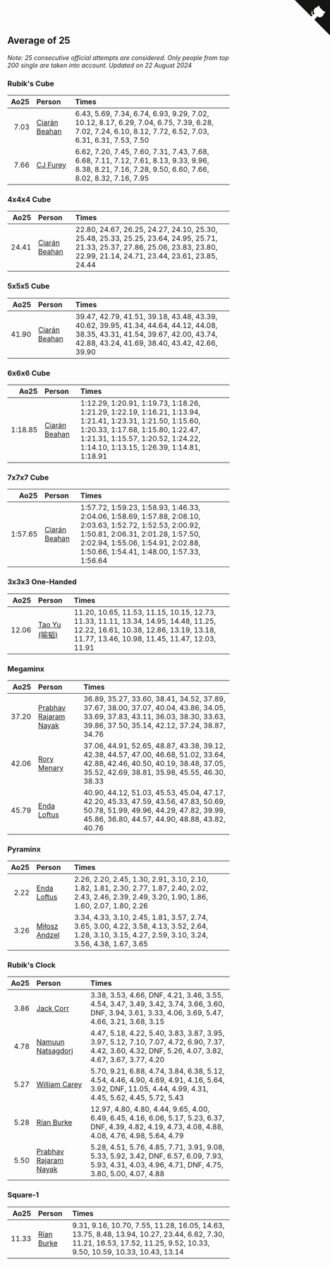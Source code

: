 ## Average of 25

*Note: 25 consecutive official attempts are considered. Only people from top 200 single are taken into account.*
*Updated on 22 August 2024*


### Rubik's Cube

| Ao25 | Person | Times |
| ---: | :--- | :--- |
| 7.03 | [Ciarán Beahan](https://www.worldcubeassociation.org/persons/2012BEAH01) | 6.43, 5.69, 7.34, 6.74, 6.93, 9.29, 7.02, 10.12, 8.17, 6.29, 7.04, 6.75, 7.39, 6.28, 7.02, 7.24, 6.10, 8.12, 7.72, 6.52, 7.03, 6.31, 6.31, 7.53, 7.50 |
| 7.66 | [CJ Furey](https://www.worldcubeassociation.org/persons/2022FURE01) | 6.62, 7.20, 7.45, 7.60, 7.31, 7.43, 7.68, 6.68, 7.11, 7.12, 7.61, 8.13, 9.33, 9.96, 8.38, 8.21, 7.16, 7.28, 9.50, 6.60, 7.66, 8.02, 8.32, 7.16, 7.95 |

### 4x4x4 Cube

| Ao25 | Person | Times |
| ---: | :--- | :--- |
| 24.41 | [Ciarán Beahan](https://www.worldcubeassociation.org/persons/2012BEAH01) | 22.80, 24.67, 26.25, 24.27, 24.10, 25.30, 25.48, 25.33, 25.25, 23.64, 24.95, 25.71, 21.33, 25.37, 27.86, 25.06, 23.83, 23.80, 22.99, 21.14, 24.71, 23.44, 23.61, 23.85, 24.44 |

### 5x5x5 Cube

| Ao25 | Person | Times |
| ---: | :--- | :--- |
| 41.90 | [Ciarán Beahan](https://www.worldcubeassociation.org/persons/2012BEAH01) | 39.47, 42.79, 41.51, 39.18, 43.48, 43.39, 40.62, 39.95, 41.34, 44.64, 44.12, 44.08, 38.35, 43.31, 41.54, 39.67, 42.00, 43.74, 42.88, 43.24, 41.69, 38.40, 43.42, 42.66, 39.90 |

### 6x6x6 Cube

| Ao25 | Person | Times |
| ---: | :--- | :--- |
| 1:18.85 | [Ciarán Beahan](https://www.worldcubeassociation.org/persons/2012BEAH01) | 1:12.29, 1:20.91, 1:19.73, 1:18.26, 1:21.29, 1:22.19, 1:16.21, 1:13.94, 1:21.41, 1:23.31, 1:21.50, 1:15.60, 1:20.33, 1:17.68, 1:15.80, 1:22.47, 1:21.31, 1:15.57, 1:20.52, 1:24.22, 1:14.10, 1:13.15, 1:26.39, 1:14.81, 1:18.91 |

### 7x7x7 Cube

| Ao25 | Person | Times |
| ---: | :--- | :--- |
| 1:57.65 | [Ciarán Beahan](https://www.worldcubeassociation.org/persons/2012BEAH01) | 1:57.72, 1:59.23, 1:58.93, 1:46.33, 2:04.06, 1:58.69, 1:57.88, 2:08.10, 2:03.63, 1:52.72, 1:52.53, 2:00.92, 1:50.81, 2:06.31, 2:01.28, 1:57.50, 2:02.94, 1:55.06, 1:54.91, 2:02.88, 1:50.66, 1:54.41, 1:48.00, 1:57.33, 1:56.64 |

### 3x3x3 One-Handed

| Ao25 | Person | Times |
| ---: | :--- | :--- |
| 12.06 | [Tao Yu (喻韬)](https://www.worldcubeassociation.org/persons/2012YUTA01) | 11.20, 10.65, 11.53, 11.15, 10.15, 12.73, 11.33, 11.11, 13.34, 14.95, 14.48, 11.25, 12.22, 16.61, 10.38, 12.86, 13.19, 13.18, 11.77, 13.46, 10.98, 11.45, 11.47, 12.03, 11.91 |

### Megaminx

| Ao25 | Person | Times |
| ---: | :--- | :--- |
| 37.20 | [Prabhav Rajaram Nayak](https://www.worldcubeassociation.org/persons/2019NAYA01) | 36.89, 35.27, 33.60, 38.41, 34.52, 37.89, 37.67, 38.00, 37.07, 40.04, 43.86, 34.05, 33.69, 37.83, 43.11, 36.03, 38.30, 33.63, 39.86, 37.50, 35.14, 42.12, 37.24, 38.87, 34.76 |
| 42.06 | [Rory Menary](https://www.worldcubeassociation.org/persons/2022MENA01) | 37.06, 44.91, 52.65, 48.87, 43.38, 39.12, 42.38, 44.57, 47.00, 46.68, 51.02, 33.64, 42.88, 42.46, 40.50, 40.19, 38.48, 37.05, 35.52, 42.69, 38.81, 35.98, 45.55, 46.30, 38.33 |
| 45.79 | [Enda Loftus](https://www.worldcubeassociation.org/persons/2021LOFT01) | 40.90, 44.12, 51.03, 45.53, 45.04, 47.17, 42.20, 45.33, 47.59, 43.56, 47.83, 50.69, 50.78, 51.99, 49.96, 44.29, 47.82, 39.99, 45.86, 36.80, 44.57, 44.90, 48.88, 43.82, 40.76 |

### Pyraminx

| Ao25 | Person | Times |
| ---: | :--- | :--- |
| 2.22 | [Enda Loftus](https://www.worldcubeassociation.org/persons/2021LOFT01) | 2.26, 2.20, 2.45, 1.30, 2.91, 3.10, 2.10, 1.82, 1.81, 2.30, 2.77, 1.87, 2.40, 2.02, 2.43, 2.46, 2.39, 2.49, 3.20, 1.90, 1.86, 1.60, 2.07, 1.80, 2.26 |
| 3.26 | [Miłosz Andzel](https://www.worldcubeassociation.org/persons/2022ANDZ01) | 3.34, 4.33, 3.10, 2.45, 1.81, 3.57, 2.74, 3.65, 3.00, 4.22, 3.58, 4.13, 3.52, 2.64, 1.28, 3.10, 3.15, 4.27, 2.59, 3.10, 3.24, 3.56, 4.38, 1.67, 3.65 |

### Rubik's Clock

| Ao25 | Person | Times |
| ---: | :--- | :--- |
| 3.86 | [Jack Corr](https://www.worldcubeassociation.org/persons/2022CORR06) | 3.38, 3.53, 4.66, DNF, 4.21, 3.46, 3.55, 4.54, 3.47, 3.49, 3.42, 3.74, 3.66, 3.60, DNF, 3.94, 3.61, 3.33, 4.06, 3.69, 5.47, 4.66, 3.21, 3.68, 3.15 |
| 4.78 | [Namuun Natsagdorj](https://www.worldcubeassociation.org/persons/2019NATS02) | 4.47, 5.18, 4.22, 5.40, 3.83, 3.87, 3.95, 3.97, 5.12, 7.10, 7.07, 4.72, 6.90, 7.37, 4.42, 3.60, 4.32, DNF, 5.26, 4.07, 3.82, 4.67, 3.67, 3.77, 4.20 |
| 5.27 | [William Carey](https://www.worldcubeassociation.org/persons/2019CARE02) | 5.70, 9.21, 6.88, 4.74, 3.84, 6.38, 5.12, 4.54, 4.46, 4.90, 4.69, 4.91, 4.16, 5.64, 3.92, DNF, 11.05, 4.44, 4.99, 4.31, 4.45, 5.62, 4.45, 5.72, 5.43 |
| 5.28 | [Rían Burke](https://www.worldcubeassociation.org/persons/2019BURK05) | 12.97, 4.80, 4.80, 4.44, 9.65, 4.00, 6.49, 6.45, 4.16, 6.06, 5.17, 5.23, 6.37, DNF, 4.39, 4.82, 4.19, 4.73, 4.08, 4.88, 4.08, 4.76, 4.98, 5.64, 4.79 |
| 5.50 | [Prabhav Rajaram Nayak](https://www.worldcubeassociation.org/persons/2019NAYA01) | 5.28, 4.51, 5.76, 4.85, 7.71, 3.91, 9.08, 5.33, 5.92, 3.42, DNF, 6.57, 6.09, 7.93, 5.93, 4.31, 4.03, 4.96, 4.71, DNF, 4.75, 3.80, 5.00, 4.07, 4.88 |

### Square-1

| Ao25 | Person | Times |
| ---: | :--- | :--- |
| 11.33 | [Rían Burke](https://www.worldcubeassociation.org/persons/2019BURK05) | 9.31, 9.16, 10.70, 7.55, 11.28, 16.05, 14.63, 13.75, 8.48, 13.94, 10.27, 23.44, 6.62, 7.30, 11.21, 16.53, 17.52, 11.25, 9.52, 10.33, 9.50, 10.59, 10.33, 10.43, 13.14 |


<a href="https://github.com/simonkellly/wca_statistics_ireland" class="github-corner" aria-label="View source on Github"><svg width="80" height="80" viewBox="0 0 250 250" style="fill:#151513; color:#fff; position: absolute; top: 0; border: 0; right: 0;" aria-hidden="true"><path d="M0,0 L115,115 L130,115 L142,142 L250,250 L250,0 Z"></path><path d="M128.3,109.0 C113.8,99.7 119.0,89.6 119.0,89.6 C122.0,82.7 120.5,78.6 120.5,78.6 C119.2,72.0 123.4,76.3 123.4,76.3 C127.3,80.9 125.5,87.3 125.5,87.3 C122.9,97.6 130.6,101.9 134.4,103.2" fill="currentColor" style="transform-origin: 130px 106px;" class="octo-arm"></path><path d="M115.0,115.0 C114.9,115.1 118.7,116.5 119.8,115.4 L133.7,101.6 C136.9,99.2 139.9,98.4 142.2,98.6 C133.8,88.0 127.5,74.4 143.8,58.0 C148.5,53.4 154.0,51.2 159.7,51.0 C160.3,49.4 163.2,43.6 171.4,40.1 C171.4,40.1 176.1,42.5 178.8,56.2 C183.1,58.6 187.2,61.8 190.9,65.4 C194.5,69.0 197.7,73.2 200.1,77.6 C213.8,80.2 216.3,84.9 216.3,84.9 C212.7,93.1 206.9,96.0 205.4,96.6 C205.1,102.4 203.0,107.8 198.3,112.5 C181.9,128.9 168.3,122.5 157.7,114.1 C157.9,116.9 156.7,120.9 152.7,124.9 L141.0,136.5 C139.8,137.7 141.6,141.9 141.8,141.8 Z" fill="currentColor" class="octo-body"></path></svg></a><style>.github-corner:hover .octo-arm{animation:octocat-wave 560ms ease-in-out}@keyframes octocat-wave{0%,100%{transform:rotate(0)}20%,60%{transform:rotate(-25deg)}40%,80%{transform:rotate(10deg)}}@media (max-width:500px){.github-corner:hover .octo-arm{animation:none}.github-corner .octo-arm{animation:octocat-wave 560ms ease-in-out}}</style>
